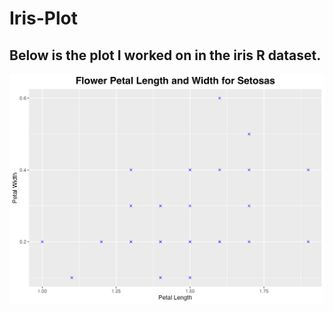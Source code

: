 # Iris-Plot

## Below is the plot I worked on in the iris R dataset.
![Application](Iris_Plot_Setosas.png)
